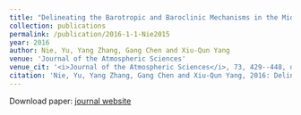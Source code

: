 ```yaml
---
title: "Delineating the Barotropic and Baroclinic Mechanisms in the Midlatitude Eddy-Driven Jet Response to Lower-Tropospheric Thermal Forcing"
collection: publications
permalink: /publication/2016-1-1-Nie2015
year: 2016
author: Nie, Yu, Yang Zhang, Gang Chen and Xiu-Qun Yang
venue: 'Journal of the Atmospheric Sciences'
venue_cit: '<i>Journal of the Atmospheric Sciences</i>, 73, 429--448, doi:10.1175/JAS-D-15-0090.1.'
citation: 'Nie, Yu, Yang Zhang, Gang Chen and Xiu-Qun Yang, 2016: Delineating the Barotropic and Baroclinic Mechanisms in the Midlatitude Eddy-Driven Jet Response to Lower-Tropospheric Thermal Forcing, <i>Journal of the Atmospheric Sciences</i>, 73, 429--448, doi:10.1175/JAS-D-15-0090.1.'
---
```

Download paper: [journal website](http://journals.ametsoc.org/doi/10.1175/JAS-D-15-0090.1)
